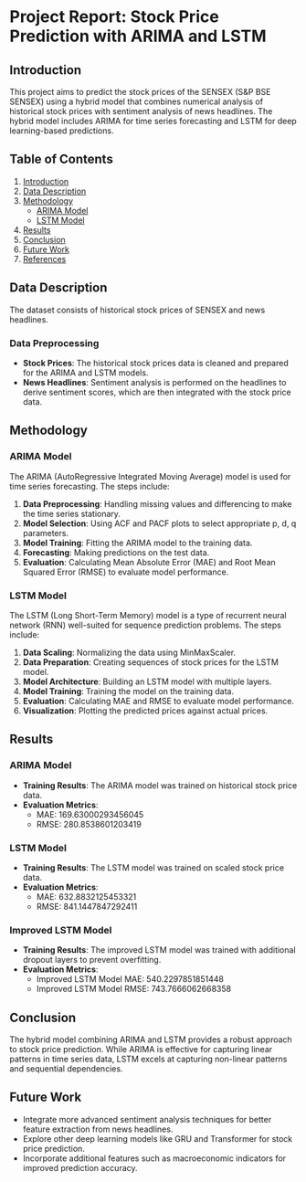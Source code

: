 # Project Report: Stock Price Prediction with ARIMA and LSTM

## Introduction

This project aims to predict the stock prices of the SENSEX (S&P BSE SENSEX) using a hybrid model that combines numerical analysis of historical stock prices with sentiment analysis of news headlines. The hybrid model includes ARIMA for time series forecasting and LSTM for deep learning-based predictions.

## Table of Contents

1. [Introduction](#introduction)
2. [Data Description](#data-description)
3. [Methodology](#methodology)
   - [ARIMA Model](#arima-model)
   - [LSTM Model](#lstm-model)
4. [Results](#results)
5. [Conclusion](#conclusion)
6. [Future Work](#future-work)
7. [References](#references)

## Data Description

The dataset consists of historical stock prices of SENSEX and news headlines. 

### Data Preprocessing

- **Stock Prices**: The historical stock prices data is cleaned and prepared for the ARIMA and LSTM models.
- **News Headlines**: Sentiment analysis is performed on the headlines to derive sentiment scores, which are then integrated with the stock price data.

## Methodology

### ARIMA Model

The ARIMA (AutoRegressive Integrated Moving Average) model is used for time series forecasting. The steps include:

1. **Data Preprocessing**: Handling missing values and differencing to make the time series stationary.
2. **Model Selection**: Using ACF and PACF plots to select appropriate p, d, q parameters.
3. **Model Training**: Fitting the ARIMA model to the training data.
4. **Forecasting**: Making predictions on the test data.
5. **Evaluation**: Calculating Mean Absolute Error (MAE) and Root Mean Squared Error (RMSE) to evaluate model performance.

### LSTM Model

The LSTM (Long Short-Term Memory) model is a type of recurrent neural network (RNN) well-suited for sequence prediction problems. The steps include:

1. **Data Scaling**: Normalizing the data using MinMaxScaler.
2. **Data Preparation**: Creating sequences of stock prices for the LSTM model.
3. **Model Architecture**: Building an LSTM model with multiple layers.
4. **Model Training**: Training the model on the training data.
5. **Evaluation**: Calculating MAE and RMSE to evaluate model performance.
6. **Visualization**: Plotting the predicted prices against actual prices.

## Results

### ARIMA Model

- **Training Results**: The ARIMA model was trained on historical stock price data.
- **Evaluation Metrics**: 
  - MAE: 169.63000293456045
  - RMSE: 280.8538601203419

### LSTM Model

- **Training Results**: The LSTM model was trained on scaled stock price data.
- **Evaluation Metrics**:
  - MAE: 632.8832125453321
  - RMSE: 841.1447847292411

### Improved LSTM Model

- **Training Results**: The improved LSTM model was trained with additional dropout layers to prevent overfitting.
- **Evaluation Metrics**:
  - Improved LSTM Model MAE: 540.2297851851448
  - Improved LSTM Model RMSE: 743.7666062668358

## Conclusion

The hybrid model combining ARIMA and LSTM provides a robust approach to stock price prediction. While ARIMA is effective for capturing linear patterns in time series data, LSTM excels at capturing non-linear patterns and sequential dependencies.

## Future Work

- Integrate more advanced sentiment analysis techniques for better feature extraction from news headlines.
- Explore other deep learning models like GRU and Transformer for stock price prediction.
- Incorporate additional features such as macroeconomic indicators for improved prediction accuracy.
